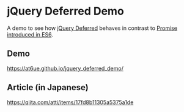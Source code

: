 # jQuery Deferred Demo

A demo to see how [jQuery Deferred](https://api.jquery.com/category/deferred-object/) behaves in contrast to [Promise introduced in ES6](https://developer.mozilla.org/docs/Web/JavaScript/Reference/Global_Objects/Promise).

## Demo

https://at6ue.github.io/jquery_deferred_demo/

## Article (in Japanese)

https://qiita.com/atti/items/17fd8b11305a5375a1de
